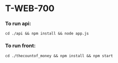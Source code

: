 # T-WEB-700
### To run api:
`cd ./api && npm install && node app.js`
### To run front:
`cd ./thecountof_money && npm install && npm start`